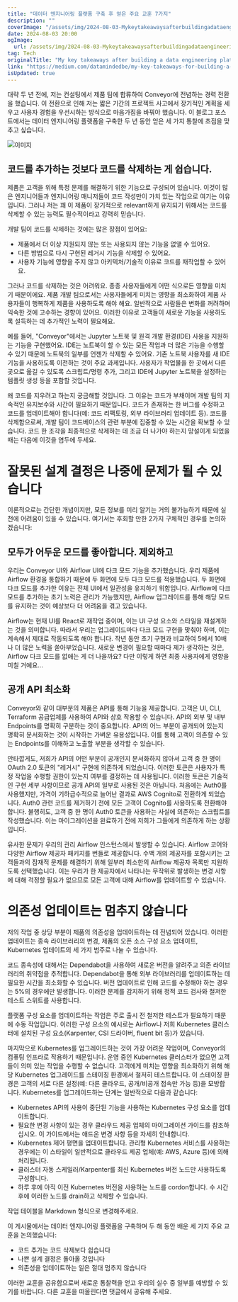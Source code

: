 ```yaml
---
title: "데이터 엔지니어링 플랫폼 구축 후 얻은 주요 교훈 7가지"
description: ""
coverImage: "/assets/img/2024-08-03-Mykeytakeawaysafterbuildingadataengineeringplatform_0.png"
date: 2024-08-03 20:00
ogImage:
  url: /assets/img/2024-08-03-Mykeytakeawaysafterbuildingadataengineeringplatform_0.png
tag: Tech
originalTitle: "My key takeaways after building a data engineering platform"
link: "https://medium.com/datamindedbe/my-key-takeaways-for-building-a-data-product-307ad06e529f"
isUpdated: true
---
```


대략 두 년 전에, 저는 컨설팅에서 제품 팀에 합류하여 Conveyor에 전념하는 경력 전환을 했습니다. 이 전환으로 인해 저는 짧은 기간의 프로젝트 사고에서 장기적인 계획을 세우고 사용자 경험을 우선시하는 방식으로 마음가짐을 바꿔야 했습니다. 이 블로그 포스트에서는 데이터 엔지니어링 플랫폼을 구축한 두 년 동안 얻은 세 가지 통찰에 초점을 맞추고 싶습니다.

![이미지](/assets/img/2024-08-03-Mykeytakeawaysafterbuildingadataengineeringplatform_0.png)

## 코드를 추가하는 것보다 코드를 삭제하는 게 쉽습니다.

제품은 고객을 위해 특정 문제를 해결하기 위한 기능으로 구성되어 있습니다. 이것이 많은 엔지니어들과 엔지니어링 매니저들이 코드 작성만이 가치 있는 작업으로 여기는 이유입니다. 그러나 저는 꽤 이 제품이 장기적으로 relevant하게 유지되기 위해서는 코드를 삭제할 수 있는 능력도 필수적이라고 강력히 믿습니다.

<div class="content-ad"></div>

개발 팀이 코드를 삭제하는 것에는 많은 장점이 있어요:

- 제품에서 더 이상 지원되지 않는 또는 사용되지 않는 기능을 없앨 수 있어요.
- 다른 방법으로 다시 구현된 레거시 기능을 삭제할 수 있어요.
- 사용자 기능에 영향을 주지 않고 아키텍처/기술적 이유로 코드를 재작업할 수 있어요.

그러나 코드를 삭제하는 것은 어려워요. 종종 사용자들에게 어떤 식으로든 영향을 미치기 때문이에요. 제품 개발 팀으로서는 사용자들에게 미치는 영향을 최소화하여 제품 사용자들이 행복하게 제품을 사용하도록 해야 해요. 일반적으로 사람들은 변화를 꺼려하며 익숙한 것에 고수하는 경향이 있어요. 이러한 이유로 고객들이 새로운 기능을 사용하도록 설득하는 데 추가적인 노력이 필요해요.

예를 들어, "Conveyor"에서는 Jupyter 노트북 및 원격 개발 환경(IDE) 사용을 지원하는 기능을 구현했어요. IDE는 노트북이 할 수 있는 모든 작업과 더 많은 기능을 수행할 수 있기 때문에 노트북의 일부를 언젠가 삭제할 수 있어요. 기존 노트북 사용자를 새 IDE 기능을 사용하도록 이전하는 것이 주요 과제입니다. 사용자가 작업물을 한 곳에서 다른 곳으로 옮길 수 있도록 스크립트/명령 추가, 그리고 IDE에 Jupyter 노트북을 설정하는 템플릿 생성 등을 포함할 것입니다.

<div class="content-ad"></div>

왜 코드를 지우려고 하는지 궁금해할 것입니다. 그 이유는 코드가 부채이며 개발 팀의 지속적인 유지보수와 시간이 필요하기 때문입니다. 코드가 존재하는 한 버그를 수정하고 코드를 업데이트해야 합니다(예: 코드 리팩토링, 외부 라이브러리 업데이트 등). 코드를 삭제함으로써, 개발 팀이 코드베이스의 관련 부분에 집중할 수 있는 시간을 확보할 수 있습니다. 코드 한 조각을 최종적으로 삭제하는 데 조금 더 나가야 하는지 망설이게 되었을 때는 다음에 이것을 염두에 두세요.

# 잘못된 설계 결정은 나중에 문제가 될 수 있습니다

이론적으로는 간단한 개념이지만, 모든 정보를 미리 알기는 거의 불가능하기 때문에 실천에 어려움이 있을 수 있습니다. 여기서는 후회할 만한 2가지 구체적인 경우를 논의하겠습니다:

## 모두가 어두운 모드를 좋아합니다. 제외하고

<div class="content-ad"></div>

우리는 Conveyor UI와 Airflow UI에 다크 모드 기능을 추가했습니다. 우리 제품에 Airflow 환경을 통합하기 때문에 두 화면에 모두 다크 모드를 적용했습니다. 두 화면에 다크 모드를 추가한 이유는 전체 UI에서 일관성을 유지하기 위함입니다. Airflow에 다크 모드를 추가하는 초기 노력은 관리가 가능했지만, Airflow 업그레이드를 통해 해당 모드를 유지하는 것이 예상보다 더 어려움을 겪고 있습니다.

Airflow는 현재 UI를 React로 재작업 중이며, 이는 UI 구성 요소와 스타일을 재설계하는 것을 의미합니다. 따라서 우리는 업그레이드마다 다크 모드 구현을 맞춰야 하며, 이는 계속해서 제대로 작동되도록 해야 합니다. 작년 동안 초기 구현과 비교하여 5에서 10배나 더 많은 노력을 쏟아부었습니다. 새로운 변경이 필요할 때마다 제가 생각하는 것은, Airflow 다크 모드를 없애는 게 더 나을까요? 다만 이렇게 하면 최종 사용자에게 영향을 미칠 거예요...

## 공개 API 최소화

Conveyor와 같이 대부분의 제품은 API를 통해 기능을 제공합니다. 고객은 UI, CLI, Terraform 공급업체를 사용하여 API와 상호 작용할 수 있습니다. API의 외부 및 내부 Endpoints를 명확히 구분하는 것이 중요합니다. API의 어느 부분이 공개되어 있는지 명확히 문서화하는 것이 시작하는 가벼운 유용성입니다. 이를 통해 고객이 의존할 수 있는 Endpoints를 이해하고 노출할 부분을 생각할 수 있습니다.

<div class="content-ad"></div>

안타깝게도, 저희가 API의 어떤 부분이 공개인지 문서화하지 않아서 고객 중 한 명이 OAuth 2.0 토큰의 "레거시" 구현에 의존하게 되었습니다. 이러한 토큰은 사용자가 특정 작업을 수행할 권한이 있는지 여부를 결정하는 데 사용됩니다. 이러한 토큰은 기술적인 구현 세부 사항이므로 공개 API의 일부로 사용된 것은 아닙니다. 처음에는 Auth0를 사용했지만, 가격이 기하급수적으로 늘어난 결과로 AWS Cognito로 전환하게 되었습니다. Auth0 관련 코드를 제거하기 전에 모든 고객이 Cognito를 사용하도록 전환해야 합니다. 불행히도, 고객 중 한 명이 Auth0 토큰을 사용하는 사실에 의존하는 스크립트를 작성했습니다. 이는 마이그레이션을 완료하기 전에 저희가 그들에게 의존하게 하는 상황입니다.

유사한 문제가 우리의 관리 Airflow 인스턴스에서 발생할 수 있습니다. Airflow 코어와 다양한 Airflow 제공자 패키지를 번들로 제공합니다. 수백 개의 제공자를 포함시키는 고객들과의 잠재적 문제를 해결하기 위해 일부러 최소한의 Airflow 제공자 목록만 지원하도록 선택했습니다. 이는 우리가 한 제공자에서 나타나는 무작위로 발생하는 변경 사항에 대해 걱정할 필요가 없으므로 모든 고객에 대해 Airflow를 업데이트할 수 있습니다.

# 의존성 업데이트는 멈추지 않습니다

저의 작업 중 상당 부분이 제품의 의존성을 업데이트하는 데 전념되어 있습니다. 이러한 업데이트는 종속 라이브러리의 변경, 제품의 오픈 소스 구성 요소 업데이트, Kubernetes 업데이트의 세 가지 범주로 나눌 수 있습니다.

<div class="content-ad"></div>

코드 종속성에 대해서는 Dependabot을 사용하여 새로운 버전을 알려주고 의존 라이브러리의 취약점을 추적합니다. Dependabot을 통해 외부 라이브러리를 업데이트하는 데 필요한 시간을 최소화할 수 있습니다. 버전 업데이트로 인해 코드를 수정해야 하는 경우는 5%의 경우에만 발생합니다. 이러한 문제를 감지하기 위해 정적 코드 검사와 철저한 테스트 스위트를 사용합니다.

플랫폼 구성 요소를 업데이트하는 작업은 주로 출시 전 철저한 테스트가 필요하기 때문에 수동 작업입니다. 이러한 구성 요소의 예시로는 Airflow나 저희 Kubernetes 클러스터에 설치된 구성 요소(Karpenter, CSI 드라이버, fluent bit 등)가 있습니다.

마지막으로 Kubernetes를 업그레이드하는 것이 가장 어려운 작업이며, Conveyor의 컴퓨팅 인프라로 작용하기 때문입니다. 운영 중인 Kubernetes 클러스터가 없으면 고객들이 의미 있는 작업을 수행할 수 없습니다. 고객에게 미치는 영향을 최소화하기 위해 해당 Kubernetes 업그레이드를 스테이징 환경에서 철저히 테스트합니다. 이 스테이징 환경은 고객의 서로 다른 설정(예: 다른 클라우드, 공개/비공개 접속만 가능 등)을 모방합니다. Kubernetes를 업그레이드하는 단계는 일반적으로 다음과 같습니다:

- Kubernetes API의 사용이 중단된 기능을 사용하는 Kubernetes 구성 요소를 업데이트합니다.
- 필요한 변경 사항이 있는 경우 클라우드 제공 업체의 마이그레이션 가이드를 참조하십시오. 이 가이드에서는 애드온 변경 사항 등을 자세히 안내합니다.
- Kubernetes 제어 평면을 업데이트합니다. 관리형 Kubernetes 서비스를 사용하는 경우에는 이 스타일이 일반적으로 클라우드 제공 업체(예: AWS, Azure 등)에 의해 처리됩니다.
- 클러스터 자동 스케일러/Karpenter를 최신 Kubernetes 버전 노드만 사용하도록 구성합니다.
- 하루 후에 아직 이전 Kubernetes 버전을 사용하는 노드를 cordon합니다. 수 시간 후에 이러한 노드를 drain하고 삭제할 수 있습니다.

<div class="content-ad"></div>

작업 테이블을 Markdown 형식으로 변경해주세요.

<div class="content-ad"></div>

이 게시물에서는 데이터 엔지니어링 플랫폼을 구축하며 두 해 동안 배운 세 가지 주요 교훈을 논의했습니다:

- 코드 추가는 코드 삭제보다 쉽습니다
- 나쁜 설계 결정은 돌아올 것입니다
- 의존성을 업데이트하는 일은 절대 멈추지 않습니다

이러한 교훈을 공유함으로써 새로운 통찰력을 얻고 우리의 실수 중 일부를 예방할 수 있기를 바랍니다. 다른 교훈을 떠올린다면 댓글에서 공유해 주세요.
